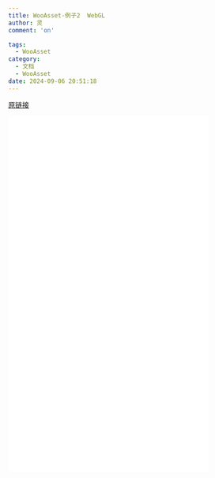 ```yaml
---
title: WooAsset-例子2  WebGL
author: 灵
comment: 'on'

tags:
  - WooAsset
category:
  - 文档
  - WooAsset
date: 2024-09-06 20:51:18
---
```


[原链接](/Webs/Bubble1Up/index.html)
<p>
    <div style="width:405px; height:720px;border:none;text-align:center">
		<iframe allowtransparency="yes" frameborder="0" width="100%" height="100%" src="/Webs/Bubble1Up/index.html"/>
	</div>
</p>
